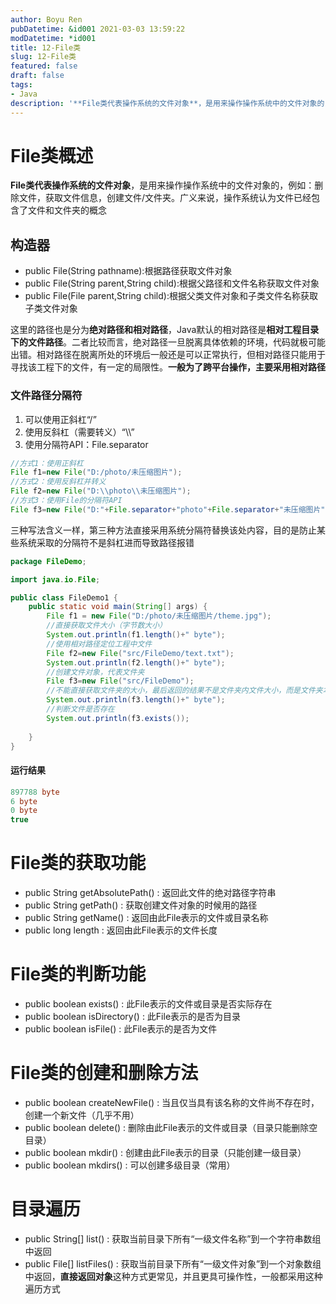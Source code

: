 ```yaml
---
author: Boyu Ren
pubDatetime: &id001 2021-03-03 13:59:22
modDatetime: *id001
title: 12-File类
slug: 12-File类
featured: false
draft: false
tags:
- Java
description: '**File类代表操作系统的文件对象**，是用来操作操作系统中的文件对象的，例如：删除文件，获取文件信息，创建文件/文件夹。广义来说，操作系统认为文件已经包含了文件和文件夹的概念'
---
```


# File类概述
**File类代表操作系统的文件对象**，是用来操作操作系统中的文件对象的，例如：删除文件，获取文件信息，创建文件/文件夹。广义来说，操作系统认为文件已经包含了文件和文件夹的概念

## 构造器
- public File(String pathname):根据路径获取文件对象
- public File(String parent,String child):根据父路径和文件名称获取文件对象
- public File(File parent,String child):根据父类文件对象和子类文件名称获取子类文件对象



这里的路径也是分为**绝对路径和相对路径**，Java默认的相对路径是**相对工程目录下的文件路径**。二者比较而言，绝对路径一旦脱离具体依赖的环境，代码就极可能出错。相对路径在脱离所处的环境后一般还是可以正常执行，但相对路径只能用于寻找该工程下的文件，有一定的局限性。**一般为了跨平台操作，主要采用相对路径**


### 文件路径分隔符
1. 可以使用正斜杠“/”
2. 使用反斜杠（需要转义）“\\\”
3. 使用分隔符API：File.separator


```java
//方式1：使用正斜杠
File f1=new File("D:/photo/未压缩图片");
//方式2：使用反斜杠并转义
File f2=new File("D:\\photo\\未压缩图片");
//方式3：使用File的分隔符API
File f3=new File("D:"+File.separator+"photo"+File.separator+"未压缩图片");
```

三种写法含义一样，第三种方法直接采用系统分隔符替换该处内容，目的是防止某些系统采取的分隔符不是斜杠进而导致路径报错


```java
package FileDemo;

import java.io.File;

public class FileDemo1 {
    public static void main(String[] args) {
        File f1 = new File("D:/photo/未压缩图片/theme.jpg");
        //直接获取文件大小（字节数大小）
        System.out.println(f1.length()+" byte");
        //使用相对路径定位工程中文件
        File f2=new File("src/FileDemo/text.txt");
        System.out.println(f2.length()+" byte");
        //创建文件对象，代表文件夹
        File f3=new File("src/FileDemo");
        //不能直接获取文件夹的大小，最后返回的结果不是文件夹内文件大小，而是文件夹本身的大小或0
        System.out.println(f3.length()+" byte");
        //判断文件是否存在
        System.out.println(f3.exists());
        
    }
}
```
#### 运行结果
```java
897788 byte
6 byte
0 byte
true
```

# File类的获取功能
- public String getAbsolutePath() : 返回此文件的绝对路径字符串
- public String getPath() : 获取创建文件对象的时候用的路径
- public String getName() : 返回由此File表示的文件或目录名称
- public long length : 返回由此File表示的文件长度


# File类的判断功能
- public boolean exists() : 此File表示的文件或目录是否实际存在
- public boolean isDirectory() : 此File表示的是否为目录
- public boolean isFile() : 此File表示的是否为文件

# File类的创建和删除方法
- public boolean createNewFile() : 当且仅当具有该名称的文件尚不存在时，创建一个新文件（几乎不用）
- public boolean delete() : 删除由此File表示的文件或目录（目录只能删除空目录）
- public boolean mkdir() : 创建由此File表示的目录（只能创建一级目录）
- public boolean mkdirs() : 可以创建多级目录（常用）


# 目录遍历
- public String[] list() : 获取当前目录下所有“一级文件名称”到一个字符串数组中返回
- public File[] listFiles() : 获取当前目录下所有“一级文件对象”到一个对象数组中返回，**直接返回对象**这种方式更常见，并且更具可操作性，一般都采用这种遍历方式



